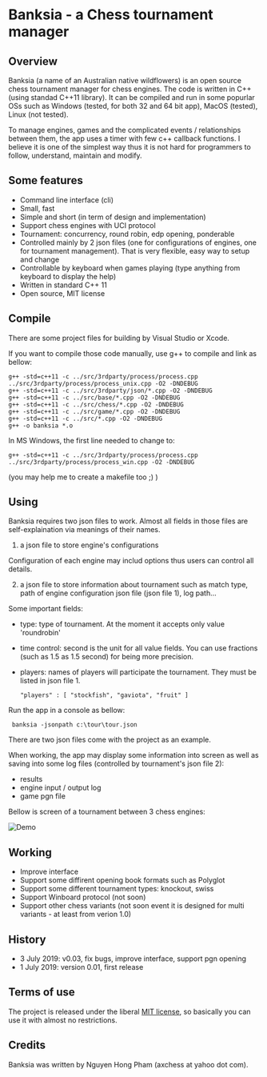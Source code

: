 # Banksia - a Chess tournament manager


Overview
-----------

Banksia (a name of an Australian native wildflowers) is an open source chess tournament manager for chess engines. The code is written in C++ (using standad C++11 library). It can be compiled and run in some popurlar OSs such as Windows (tested, for both 32 and 64 bit app), MacOS (tested), Linux (not tested).

To manage engines, games and the complicated events / relationships between them, the app uses a timer with few c++ callback functions. I believe it is one of the simplest way thus it is not hard for programmers to follow, understand, maintain and modify.


Some features
-----------
- Command line interface (cli)
- Small, fast
- Simple and short (in term of design and implementation)
- Support chess engines with UCI protocol
- Tournament: concurrency, round robin, edp opening, ponderable
- Controlled mainly by 2 json files (one for configurations of engines, one for tournament management). That is very flexible, easy way to setup and change
- Controllable by keyboard when games playing (type anything from keyboard to display the help)
- Written in standard C++ 11
- Open source, MIT license


Compile
----------
There are some project files for building by Visual Studio or Xcode.

If you want to compile those code manually, use g++ to compile and link as bellow:

    g++ -std=c++11 -c ../src/3rdparty/process/process.cpp ../src/3rdparty/process/process_unix.cpp -O2 -DNDEBUG
    g++ -std=c++11 -c ../src/3rdparty/json/*.cpp -O2 -DNDEBUG
    g++ -std=c++11 -c ../src/base/*.cpp -O2 -DNDEBUG
    g++ -std=c++11 -c ../src/chess/*.cpp -O2 -DNDEBUG
    g++ -std=c++11 -c ../src/game/*.cpp -O2 -DNDEBUG
    g++ -std=c++11 -c ../src/*.cpp -O2 -DNDEBUG
    g++ -o banksia *.o

In MS Windows, the first line needed to change to:

    g++ -std=c++11 -c ../src/3rdparty/process/process.cpp ../src/3rdparty/process/process_win.cpp -O2 -DNDEBUG


(you may help me to create a makefile too ;) )

Using
-------
Banksia requires two json files to work. Almost all fields in those files are self-explaination via meanings of their names.

1) a json file to store engine's configurations

Configuration of each engine may includ options thus users can control all details.

2) a json file to store information about tournament such as match type, path of engine configuration json file (json file 1), log path...

Some important fields:
- type: type of tournament. At the moment it accepts only value 'roundrobin'
- time control: second is the unit for all value fields. You can use fractions (such as 1.5 as 1.5 second) for being more precision.
- players: names of players will participate the tournament. They must be listed in json file 1.

      "players" : [ "stockfish", "gaviota", "fruit" ]

Run the app in a console as bellow:
    
     banksia -jsonpath c:\tour\tour.json

There are two json files come with the project as an example.

When working, the app may display some information into screen as well as saving into some log files (controlled by tournament's json file 2):
- results
- engine input / output log
- game pgn file


Bellow is screen of a tournament between 3 chess engines:

![Demo](https://github.com/nguyenpham/Banksia/blob/master/demo.png)

Working
---------
- Improve interface
- Support some diffirent opening book formats such as Polyglot
- Support some different tournament types: knockout, swiss
- Support Winboard protocol (not soon)
- Support other chess variants (not soon event it is designed for multi variants - at least from verion 1.0)


History
--------
- 3 July 2019: v0.03, fix bugs, improve interface, support pgn opening
- 1 July 2019: version 0.01, first release


Terms of use
---------------

The project is released under the liberal [MIT license](http://en.wikipedia.org/wiki/MIT_License), so basically you can use it with almost no restrictions.


Credits
--------

Banksia was written by Nguyen Hong Pham (axchess at yahoo dot com).


